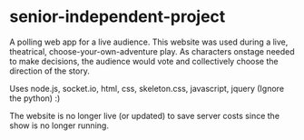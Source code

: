 # senior-independent-project
A polling web app for a live audience. This website was used during a live, theatrical, choose-your-own-adventure play. 
As characters onstage needed to make decisions, the audience would vote and collectively choose the direction of the story.

Uses node.js, socket.io, html, css, skeleton.css, javascript, jquery
(Ignore the python) :)

The website is no longer live (or updated) to save server costs since the show is no longer running.
